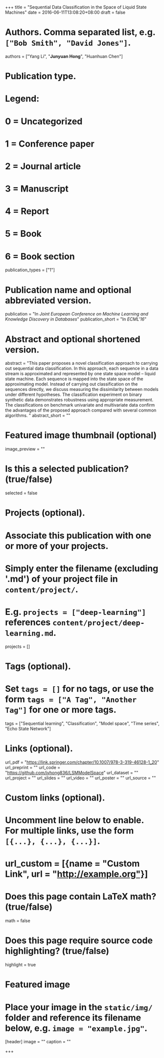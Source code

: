 +++
title = "Sequential Data Classification in the Space of Liquid State Machines"
date = 2016-06-11T13:08:20+08:00
draft = false

# Authors. Comma separated list, e.g. `["Bob Smith", "David Jones"]`.
authors = ["Yang Li", "**Junyuan Hong**", "Huanhuan Chen"]

# Publication type.
# Legend:
# 0 = Uncategorized
# 1 = Conference paper
# 2 = Journal article
# 3 = Manuscript
# 4 = Report
# 5 = Book
# 6 = Book section
publication_types = ["1"]

# Publication name and optional abbreviated version.
publication = "In *Joint European Conference on Machine Learning and Knowledge Discovery in Databases*"
publication_short = "In *ECML'16*"

# Abstract and optional shortened version.
abstract = "This paper proposes a novel classification approach to carrying out sequential data classification. In this approach, each sequence in a data stream is approximated and represented by one state space model – liquid state machine. Each sequence is mapped into the state space of the approximating model. Instead of carrying out classification on the sequences directly, we discuss measuring the dissimilarity between models under different hypotheses. The classification experiment on binary synthetic data demonstrates robustness using appropriate measurement. The classifications on benchmark univariate and multivariate data confirm the advantages of the proposed approach compared with several common algorithms. "
abstract_short = ""

# Featured image thumbnail (optional)
image_preview = ""

# Is this a selected publication? (true/false)
selected = false

# Projects (optional).
#   Associate this publication with one or more of your projects.
#   Simply enter the filename (excluding '.md') of your project file in `content/project/`.
#   E.g. `projects = ["deep-learning"]` references `content/project/deep-learning.md`.
projects = []

# Tags (optional).
#   Set `tags = []` for no tags, or use the form `tags = ["A Tag", "Another Tag"]` for one or more tags.
tags = ["Sequential learning", "Classification", "Model space", "Time series", "Echo State Network"]

# Links (optional).
url_pdf = "https://link.springer.com/chapter/10.1007/978-3-319-46128-1_20"
url_preprint = ""
url_code = "https://github.com/jyhong836/LSMModelSpace"
url_dataset = ""
url_project = ""
url_slides = ""
url_video = ""
url_poster = ""
url_source = ""

# Custom links (optional).
#   Uncomment line below to enable. For multiple links, use the form `[{...}, {...}, {...}]`.
# url_custom = [{name = "Custom Link", url = "http://example.org"}]

# Does this page contain LaTeX math? (true/false)
math = false

# Does this page require source code highlighting? (true/false)
highlight = true

# Featured image
# Place your image in the `static/img/` folder and reference its filename below, e.g. `image = "example.jpg"`.
[header]
image = ""
caption = ""

+++
